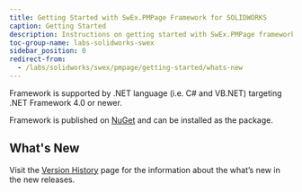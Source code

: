 ```yaml
---
title: Getting Started with SwEx.PMPage Framework for SOLIDWORKS
caption: Getting Started
description: Instructions on getting started with SwEx.PMPage framework for developing data model driven SOLIDWORKS property manager pages (PMP) in C# and VB.NET
toc-group-name: labs-solidworks-swex
sidebar_position: 0
redirect-from:
  - /labs/solidworks/swex/pmpage/getting-started/whats-new
---
```

Framework is supported by .NET language (i.e. C# and VB.NET) targeting .NET Framework 4.0 or newer.

Framework is published on [NuGet](https://www.nuget.org/packages/CodeStack.SwEx.PMPage) and can be installed as the package.

## What's New

Visit the [Version History](https://docs.codestack.net/swex/pmpage/html/version-history.htm) page for the information about the what’s new in the new releases.